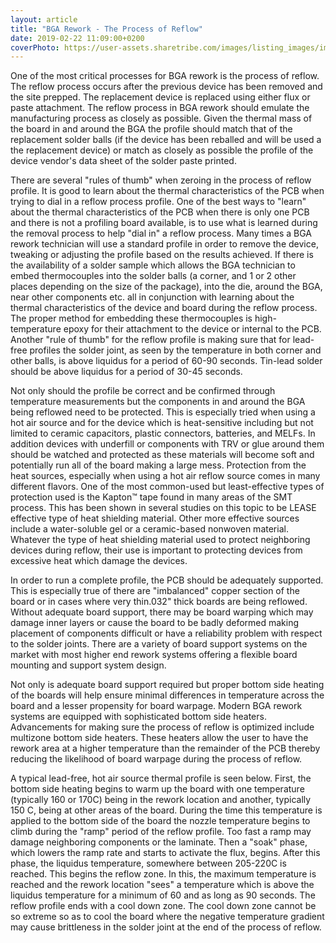 ```yaml
---
layout: article
title: "BGA Rework - The Process of Reflow"
date: 2019-02-22 11:09:00+0200
coverPhoto: https://user-assets.sharetribe.com/images/listing_images/images/1031830/big/j3.jpg?1498674222
---
```


One of the most critical processes for BGA rework is the process of reflow. The reflow process occurs after the previous device has been removed and the site prepped. The replacement device is replaced using either flux or paste attachment. The reflow process in BGA rework should emulate the manufacturing process as closely as possible. Given the thermal mass of the board in and around the BGA the profile should match that of the replacement solder balls (if the device has been reballed and will be used a the replacement device) or match as closely as possible the profile of the device vendor's data sheet of the solder paste printed.

There are several "rules of thumb" when zeroing in the process of reflow profile. It is good to learn about the thermal characteristics of the PCB when trying to dial in a reflow process profile. One of the best ways to "learn" about the thermal characteristics of the PCB when there is only one PCB and there is not a profiling board available, is to use what is learned during the removal process to help "dial in" a reflow process. Many times a BGA rework technician will use a standard profile in order to remove the device, tweaking or adjusting the profile based on the results achieved. If there is the availability of a solder sample which allows the BGA technician to embed thermocouples into the solder balls (a corner, and 1 or 2 other places depending on the size of the package), into the die, around the BGA, near other components etc. all in conjunction with learning about the thermal characteristics of the device and board during the reflow process. The proper method for embedding these thermocouples is high-temperature epoxy for their attachment to the device or internal to the PCB. Another "rule of thumb" for the reflow profile is making sure that for lead-free profiles the solder joint, as seen by the temperature in both corner and other balls, is above liquidus for a period of 60-90 seconds. Tin-lead solder should be above liquidus for a period of 30-45 seconds.

Not only should the profile be correct and be confirmed through temperature measurements but the components in and around the BGA being reflowed need to be protected. This is especially tried when using a hot air source and for the device which is heat-sensitive including but not limited to ceramic capacitors, plastic connectors, batteries, and MELFs. In addition devices with underfill or components with TRV or glue around them should be watched and protected as these materials will become soft and potentially run all of the board making a large mess. Protection from the heat sources, especially when using a hot air reflow source comes in many different flavors. One of the most common-used but least-effective types of protection used is the Kapton™ tape found in many areas of the SMT process. This has been shown in several studies on this topic to be LEASE effective type of heat shielding material. Other more effective sources include a water-soluble gel or a ceramic-based nonwoven material. Whatever the type of heat shielding material used to protect neighboring devices during reflow, their use is important to protecting devices from excessive heat which damage the devices.

In order to run a complete profile, the PCB should be adequately supported. This is especially true of there are "imbalanced" copper section of the board or in cases where very thin.032" thick boards are being reflowed. Without adequate board support, there may be board warping which may damage inner layers or cause the board to be badly deformed making placement of components difficult or have a reliability problem with respect to the solder joints. There are a variety of board support systems on the market with most higher end rework systems offering a flexible board mounting and support system design.

Not only is adequate board support required but proper bottom side heating of the boards will help ensure minimal differences in temperature across the board and a lesser propensity for board warpage. Modern BGA rework systems are equipped with sophisticated bottom side heaters. Advancements for making sure the process of reflow is optimized include multizone bottom side heaters. These heaters allow the user to have the rework area at a higher temperature than the remainder of the PCB thereby reducing the likelihood of board warpage during the process of reflow.

A typical lead-free, hot air source thermal profile is seen below. First, the bottom side heating begins to warm up the board with one temperature (typically 160 or 170C) being in the rework location and another, typically 150 C, being at other areas of the board. During the time this temperature is applied to the bottom side of the board the nozzle temperature begins to climb during the "ramp" period of the reflow profile. Too fast a ramp may damage neighboring components or the laminate. Then a "soak" phase, which lowers the ramp rate and starts to activate the flux, begins. After this phase, the liquidus temperature, somewhere between 205-220C is reached. This begins the reflow zone. In this, the maximum temperature is reached and the rework location "sees" a temperature which is above the liquidus temperature for a minimum of 60 and as long as 90 seconds. The reflow profile ends with a cool down zone. The cool down zone cannot be so extreme so as to cool the board where the negative temperature gradient may cause brittleness in the solder joint at the end of the process of reflow.



